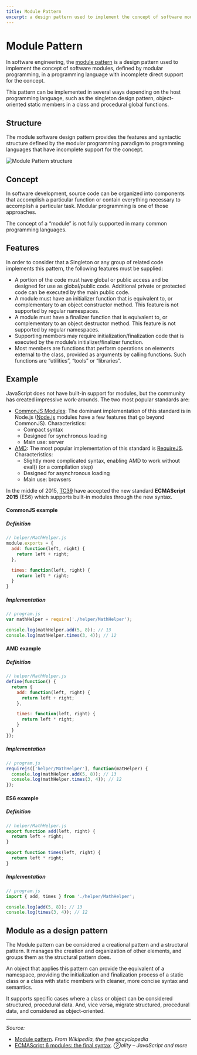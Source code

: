 ```yaml
---
title: Module Pattern
excerpt: a design pattern used to implement the concept of software modules, defined by modular programming, in a programming language with incomplete direct support for the concept
---
```


# Module Pattern

In software engineering, the [module pattern](https://en.wikipedia.org/wiki/Module_pattern) is a design pattern used to implement the concept of software modules, defined by modular programming, in a programming language with incomplete direct support for the concept.

This pattern can be implemented in several ways depending on the host programming language, such as the singleton design pattern, object-oriented static members in a class and procedural global functions.

## Structure

The module software design pattern provides the features and syntactic structure defined by the modular programming paradigm to programming languages that have incomplete support for the concept.

![Module Pattern structure](https://upload.wikimedia.org/wikipedia/commons/7/73/Module-software-design-pattern.png)

## Concept

In software development, source code can be organized into components that accomplish a particular function or contain everything necessary to accomplish a particular task. Modular programming is one of those approaches.

The concept of a “module” is not fully supported in many common programming languages.

## Features

In order to consider that a Singleton or any group of related code implements this pattern, the following features must be supplied:

- A portion of the code must have global or public access and be designed for use as global/public code. Additional private or protected code can be executed by the main public code.
- A module must have an initializer function that is equivalent to, or complementary to an object constructor method. This feature is not supported by regular namespaces.
- A module must have a finalizer function that is equivalent to, or complementary to an object destructor method. This feature is not supported by regular namespaces.
- Supporting members may require initialization/finalization code that is executed by the module’s initializer/finalizer function.
- Most members are functions that perform operations on elements external to the class, provided as arguments by calling functions. Such functions are “utilities”, “tools” or “libraries”.

## Example

JavaScript does not have built-in support for modules, but the community has created impressive work-arounds. The two most popular standards are:

- [CommonJS Modules](/_glossary/COMMONJS.md): The dominant implementation of this standard is in Node.js ([Node.js](/_glossary/NODEJS.md) modules have a few features that go beyond CommonJS). Characteristics:
  - Compact syntax
  - Designed for synchronous loading
  - Main use: server
- [AMD](/_glossary/AMD.md): The most popular implementation of this standard is [RequireJS](/_glossary/REQUIREJS.md). Characteristics:
  - Slightly more complicated syntax, enabling AMD to work without eval() (or a compilation step)
  - Designed for asynchronous loading
  - Main use: browsers

In the middle of 2015, [TC39](https://github.com/tc39) have accepted the new standard **ECMAScript 2015** (ES6) which supports built-in modules through the new syntax.

#### CommonJS example

##### Definition

```js
// helper/MathHelper.js
module.exports = {
  add: function(left, right) {
    return left + right;
  },

  times: function(left, right) {
    return left * right;
  }
}
```

##### Implementation

```js
// program.js
var mathHelper = require('./helper/MathHelper');

console.log(mathHelper.add(5, 8)); // 13
console.log(mathHelper.times(3, 4)); // 12
```

#### AMD example

##### Definition

```js
// helper/MathHelper.js
define(function() {
  return {
    add: function(left, right) {
      return left + right;
    },

    times: function(left, right) {
      return left * right;
    }
  }
});
```

##### Implementation

```js
// program.js
requirejs(['helper/MathHelper'], function(matHelper) {
  console.log(mathHelper.add(5, 8)); // 13
  console.log(mathHelper.times(3, 4)); // 12
});
```

#### ES6 example

##### Definition

```js
// helper/MathHelper.js
export function add(left, right) {
  return left + right;
}

export function times(left, right) {
  return left * right;
}
```

##### Implementation

```js
// program.js
import { add, times } from './helper/MathHelper';

console.log(add(5, 8)); // 13
console.log(times(3, 4)); // 12
```

## Module as a design pattern

The Module pattern can be considered a creational pattern and a structural pattern. It manages the creation and organization of other elements, and groups them as the structural pattern does.

An object that applies this pattern can provide the equivalent of a namespace, providing the initialization and finalization process of a static class or a class with static members with cleaner, more concise syntax and semantics.

It supports specific cases where a class or object can be considered structured, procedural data. And, vice versa, migrate structured, procedural data, and considered as object-oriented.

----------

*Source:*

- [Module pattern](https://en.wikipedia.org/wiki/Module_pattern)*. From Wikipedia, the free encyclopedia*
- [ECMAScript 6 modules: the final syntax](http://www.2ality.com/2014/09/es6-modules-final.html)*. ②ality – JavaScript and more*
